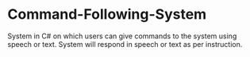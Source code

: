 # Command-Following-System
System in C# on which users can give commands to the system using speech or text. System will respond in speech or text as per instruction.
